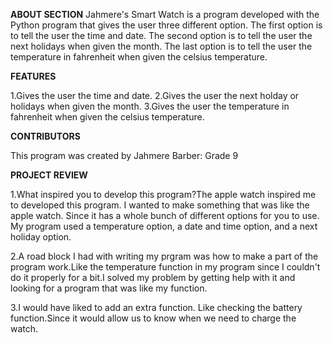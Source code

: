 **ABOUT SECTION**
Jahmere's Smart Watch is a program developed with the Python program that gives the user three different option. The first option is to tell the user the time and date. The second option is to tell the user the next holidays when given the month. The last option is to tell the user the temperature in fahrenheit when given the celsius temperature.

**FEATURES**

1.Gives the user the time and date.
2.Gives the user the next holday or holidays when given the month.
3.Gives the user the temperature in fahrenheit when given the celsius temperature.



**CONTRIBUTORS**

This program was created by Jahmere Barber: Grade 9




**PROJECT   REVIEW**


1.What inspired you to develop this program?The apple watch inspired me to developed this program. I wanted to make something that was like the apple watch. Since it has a whole bunch of different options for you to use. My program used a temperature option, a date and time option, and a next holiday option.

2.A road block I had with writing my prgram was how to make a part of the program work.Like the temperature function in my program since I couldn't do it properly for a bit.I solved my problem by getting help with it and looking for a program that was like my function.

3.I would have liked to add an extra function. Like checking the battery function.Since it would allow us to know when we need to charge the watch.